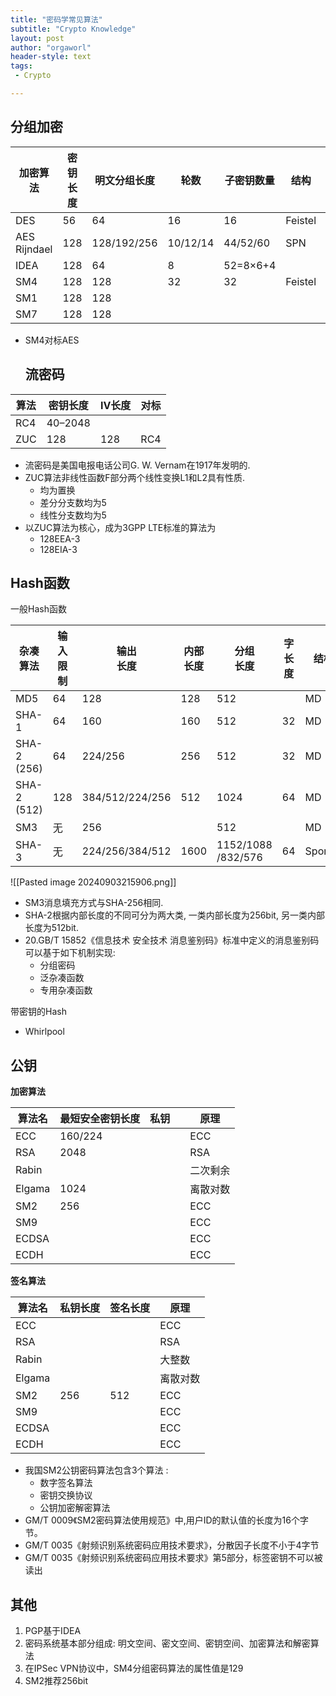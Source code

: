 ```yaml
---
title: "密码学常见算法"
subtitle: "Crypto Knowledge"
layout: post
author: "orgaworl"
header-style: text
tags:
 - Crypto

---
```


## 分组加密

| 加密算法            | 密钥长度 | 明文分组长度      | 轮数       | 子密钥数量                          | 结构      | S-Box    |
| --------------- | ---- | ----------- | -------- | ------------------------------ | ------- | -------- |
| DES             | 56   | 64          | 16       | 16                             | Feistel | 8×6➡8×4 |
| AES<br>Rijndael | 128  | 128/192/256 | 10/12/14 | 44/52/60                       | SPN     | 16×8bit  |
| IDEA            | 128  | 64          | 8        | 52=8×6+4                       |         | Null     |
| SM4             | 128  | 128         | 32       | 32 | Feistel | 4×8bit   |
| SM1             | 128  | 128         |          |                                |         |          |
| SM7             | 128  | 128         |          |                                |         |          |

- SM4对标AES
  
  ## 流密码

| 算法  | 密钥长度    | IV长度 | 对标  |
| --- | ------- | ---- | --- |
| RC4 | 40–2048 |      |     |
| ZUC | 128     | 128  | RC4 |

- 流密码是美国电报电话公司G. W. Vernam在1917年发明的.
- ZUC算法非线性函数F部分两个线性变换L1和L2具有性质.
  - 均为置换
  - 差分分支数均为5
  - 线性分支数均为5
- 以ZUC算法为核心，成为3GPP LTE标准的算法为
  - 128EEA-3
  - 128EIA-3

## Hash函数

一般Hash函数

| 杂凑<br>算法       | 输入<br>限制 | 输出<br>长度        | 内部<br>长度 | 分组<br>长度              | 字<br>长度 | 结构     | 轮数  |
| -------------- | -------- | --------------- | -------- | --------------------- | ------- | ------ | --- |
| MD5            | 64       | 128             | 128      | 512                   |         | MD     |     |
| SHA-1          | 64       | 160             | 160      | 512                   | 32      | MD     |     |
| SHA-2<br>(256) | 64       | 224/256         | 256      | 512                   | 32      | MD     |     |
| SHA-2<br>(512) | 128      | 384/512/224/256 | 512      | 1024                  | 64      | MD     |     |
| SM3            | 无        | 256             |          | 512                   |         | MD     | 64  |
| SHA-3          | 无        | 224/256/384/512 | 1600     | 1152/1088<br>/832/576 | 64      | Sponge |     |

![[Pasted image 20240903215906.png]]

- SM3消息填充方式与SHA-256相同.
- SHA-2根据内部长度的不同可分为两大类, 一类内部长度为256bit, 另一类内部长度为512bit.
- 20.GB/T 15852《信息技术 安全技术 消息鉴别码》标准中定义的消息鉴别码可以基于如下机制实现:
  - 分组密码
  - 泛杂凑函数
  - 专用杂凑函数

带密钥的Hash

- Whirlpool

## 公钥

**加密算法**

| 算法名    | 最短安全密钥长度 | 私钥  |     | 原理   |
| ------ | -------- | --- | --- | ---- |
| ECC    | 160/224  |     |     | ECC  |
| RSA    | 2048     |     |     | RSA  |
| Rabin  |          |     |     | 二次剩余 |
| Elgama | 1024     |     |     | 离散对数 |
| SM2    | 256      |     |     | ECC  |
| SM9    |          |     |     | ECC  |
| ECDSA  |          |     |     | ECC  |
| ECDH   |          |     |     | ECC  |

**签名算法**

| 算法名    | 私钥长度 | 签名长度 | 原理   |
| ------ | ---- | ---- | ---- |
| ECC    |      |      | ECC  |
| RSA    |      |      | RSA  |
| Rabin  |      |      | 大整数  |
| Elgama |      |      | 离散对数 |
| SM2    | 256  | 512  | ECC  |
| SM9    |      |      | ECC  |
| ECDSA  |      |      | ECC  |
| ECDH   |      |      | ECC  |

- 我国SM2公钥密码算法包含3个算法 :
  - 数字签名算法
  - 密钥交换协议
  - 公钥加密解密算法
- GM/T 0009《SM2密码算法使用规范》中,用户ID的默认值的长度为16个字节。
- GM/T 0035《射频识别系统密码应用技术要求》，分散因子长度不小于4字节
- GM/T 0035《射频识别系统密码应用技术要求》第5部分，标签密钥不可以被读出

## 其他

1. PGP基于IDEA
2. 密码系统基本部分组成: 明文空间、密文空间、密钥空间、加密算法和解密算法
3. 在IPSec VPN协议中，SM4分组密码算法的属性值是129
4. SM2推荐256bit